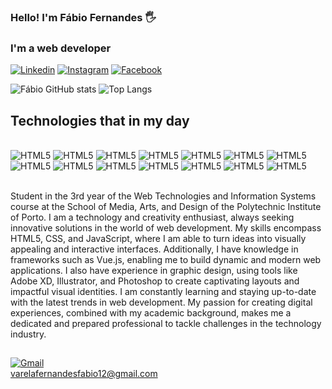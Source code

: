 ### Hello! I'm Fábio Fernandes 🖐️
### I'm a web developer

[![Linkedin](https://img.shields.io/badge/LinkedIn-0077B5?style=for-the-badge&logo=linkedin&logoColor=white)](https://www.linkedin.com/in/f%C3%A1bio-fernandes-b93023284/)
[![Instagram](https://img.shields.io/badge/Instagram-E4405F?style=for-the-badge&logo=instagram&logoColor=white)](https://www.instagram.com/juhfernandes52/)
[![Facebook](https://img.shields.io/badge/Facebook-1877F2?style=for-the-badge&logo=facebook&logoColor=white)](https://www.facebook.com/profile.php?id=100057508932452)

![Fábio GitHub stats](https://github-readme-stats.vercel.app/api?username=fabiofernandes2002&show_icons=true&theme=tokyonight)
![Top Langs](https://github-readme-stats.vercel.app/api/top-langs/?username=anuraghazra&layout=compact)

## Technologies that in my day
<div style= "display: inline_block"><br/>
    <img align= "centerr" alt="HTML5" src="https://img.shields.io/badge/HTML5-E34F26?style=for-the-badge&logo=html5&logoColor=white" ></img>
    <img align= "centerr" alt="HTML5" src="https://img.shields.io/badge/CSS3-1572B6?style=for-the-badge&logo=css3&logoColor=white" ></img>
    <img align= "centerr" alt="HTML5" src="https://img.shields.io/badge/JavaScript-323330?style=for-the-badge&logo=javascript&logoColor=F7DF1E" ></img>
    <img align= "centerr" alt="HTML5" src="https://img.shields.io/badge/Python-14354C?style=for-the-badge&logo=python&logoColor=white" ></img>
    <img align= "centerr" alt="HTML5" src="https://img.shields.io/badge/Vue.js-35495E?style=for-the-badge&logo=vue.js&logoColor=4FC08D" ></img>
    <img align= "centerr" alt="HTML5" src="https://img.shields.io/badge/Bootstrap-563D7C?style=for-the-badge&logo=bootstrap&logoColor=white" ></img>
    <img align= "centerr" alt="HTML5" src="https://img.shields.io/badge/MySQL-00000F?style=for-the-badge&logo=mysql&logoColor=white" ></img>
    <img align= "centerr" alt="HTML5" src="https://img.shields.io/badge/MongoDB-4EA94B?style=for-the-badge&logo=mongodb&logoColor=white" ></img>
    <img align= "centerr" alt="HTML5" src="https://img.shields.io/badge/sequelize-323330?style=for-the-badge&logo=sequelize&logoColor=blue" ></img>
    <img align= "centerr" alt="HTML5" src="https://img.shields.io/badge/json%20web%20tokens-323330?style=for-the-badge&logo=json-web-tokens&logoColor=pink" ></img>
    <img align= "centerr" alt="HTML5" src="https://img.shields.io/badge/Node.js-43853D?style=for-the-badge&logo=node.js&logoColor=white" ></img>
    <img align= "centerr" alt="HTML5" src="https://img.shields.io/badge/React-20232A?style=for-the-badge&logo=react&logoColor=61DAFB" ></img>
    <img align= "centerr" alt="HTML5" src="https://img.shields.io/badge/React_Native-20232A?style=for-the-badge&logo=react&logoColor=61DAFB" ></img>
    <img align= "centerr" alt="HTML5" src="https://img.shields.io/badge/Figma-F24E1E?style=for-the-badge&logo=figma&logoColor=white" ></img>
</div><br/>

Student in the 3rd year of the Web Technologies and Information Systems course at the School of Media, Arts, and Design of the Polytechnic Institute of Porto. I am a technology and creativity enthusiast, always seeking innovative solutions in the world of web development. My skills encompass HTML5, CSS, and JavaScript, where I am able to turn ideas into visually appealing and interactive interfaces. Additionally, I have knowledge in frameworks such as Vue.js, enabling me to build dynamic and modern web applications. I also have experience in graphic design, using tools like Adobe XD, Illustrator, and Photoshop to create captivating layouts and impactful visual identities. I am constantly learning and staying up-to-date with the latest trends in web development. My passion for creating digital experiences, combined with my academic background, makes me a dedicated and prepared professional to tackle challenges in the technology industry.

##
[![Gmail](https://img.shields.io/badge/Gmail-D14836?style=for-the-badge&logo=gmail&logoColor=white)]()<br/>
<a href="mailto:varelafernandesfabio12@gmail.com">varelafernandesfabio12@gmail.com</a>
